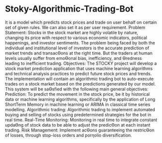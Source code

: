 # Stoky-Algorithmic-Trading-Bot
It is a model which predicts stock prices and trade on user behalf on certain set of given rules. We can also set it as per user requirement.
Problem Statement:
Stocks in the stock market are highly volatile by nature, changing its price with
respect to various economic indicators, political happenings, and investor
sentiments. The problem being faced by both the individual and institutional
level of investors is the accurate prediction of market trends and transacƟons
at the right time. But the traders at human levels usually suffer from emoƟonal
bias, inefficiency, and Ɵredness leading to inefficient trading.
Objectives:
The STOCKY project will develop a stock market prediction application that uses
machine learning algorithms and technical analysis practices to predict future
stock prices and trends. The implementation will contain an algorithmic trading
bot to auto-execute trades on a stock market based on the predictions
generated by our model. This system will be saƟsfied with the following main
general objectives:
Prediction: To predict the movement in the stock price, be it by historical data
or machine learning algorithms, specifically by the application of Long ShortTerm Memory in machine learning or ARIMA in classical time series modelling.
Algorithmic trading: Algorithmic trading to implement automated buying and
selling of stocks using predetermined strategies for the bot in real time.
Real-Time Monitoring: Monitoring in real time to integrate constant updaƟng
of stock data to be able to adjust the predicƟon at each instant trading.
Risk Management: Implement acƟons guaranteeing the restricƟon of losses,
through stop-loss orders and porƞolio diversification.

